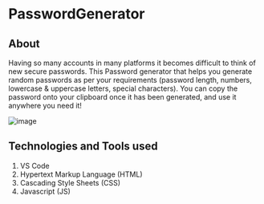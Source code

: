 # PasswordGenerator

## About
Having so many accounts in many platforms it becomes difficult to think of new secure passwords. This Password generator that helps you generate random passwords as per your requirements (password length, numbers, lowercase & uppercase letters, special characters).
You can copy the password onto your clipboard once it has been generated, and use it anywhere you need it! 

![image](https://user-images.githubusercontent.com/72794950/157011574-f922ea89-76e8-4012-a9e2-a720ccc5e055.png)

## Technologies and Tools used
1. VS Code
2. Hypertext Markup Language (HTML)
3. Cascading Style Sheets (CSS)
4. Javascript (JS)

